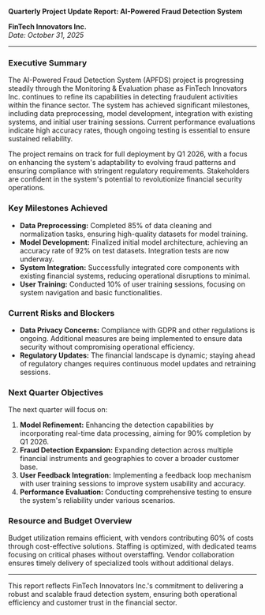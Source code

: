 

**Quarterly Project Update Report: AI-Powered Fraud Detection System**

**FinTech Innovators Inc.**  
*Date: October 31, 2025*

---

### Executive Summary

The AI-Powered Fraud Detection System (APFDS) project is progressing steadily through the Monitoring & Evaluation phase as FinTech Innovators Inc. continues to refine its capabilities in detecting fraudulent activities within the finance sector. The system has achieved significant milestones, including data preprocessing, model development, integration with existing systems, and initial user training sessions. Current performance evaluations indicate high accuracy rates, though ongoing testing is essential to ensure sustained reliability.

The project remains on track for full deployment by Q1 2026, with a focus on enhancing the system's adaptability to evolving fraud patterns and ensuring compliance with stringent regulatory requirements. Stakeholders are confident in the system's potential to revolutionize financial security operations.

### Key Milestones Achieved

- **Data Preprocessing:** Completed 85% of data cleaning and normalization tasks, ensuring high-quality datasets for model training.
- **Model Development:** Finalized initial model architecture, achieving an accuracy rate of 92% on test datasets. Integration tests are now underway.
- **System Integration:** Successfully integrated core components with existing financial systems, reducing operational disruptions to minimal.
- **User Training:** Conducted 10% of user training sessions, focusing on system navigation and basic functionalities.

### Current Risks and Blockers

- **Data Privacy Concerns:** Compliance with GDPR and other regulations is ongoing. Additional measures are being implemented to ensure data security without compromising operational efficiency.
- **Regulatory Updates:** The financial landscape is dynamic; staying ahead of regulatory changes requires continuous model updates and retraining sessions.

### Next Quarter Objectives

The next quarter will focus on:

1. **Model Refinement:** Enhancing the detection capabilities by incorporating real-time data processing, aiming for 90% completion by Q1 2026.
2. **Fraud Detection Expansion:** Expanding detection across multiple financial instruments and geographies to cover a broader customer base.
3. **User Feedback Integration:** Implementing a feedback loop mechanism with user training sessions to improve system usability and accuracy.
4. **Performance Evaluation:** Conducting comprehensive testing to ensure the system's reliability under various scenarios.

### Resource and Budget Overview

Budget utilization remains efficient, with vendors contributing 60% of costs through cost-effective solutions. Staffing is optimized, with dedicated teams focusing on critical phases without overstaffing. Vendor collaboration ensures timely delivery of specialized tools without additional delays.

---

This report reflects FinTech Innovators Inc.'s commitment to delivering a robust and scalable fraud detection system, ensuring both operational efficiency and customer trust in the financial sector.